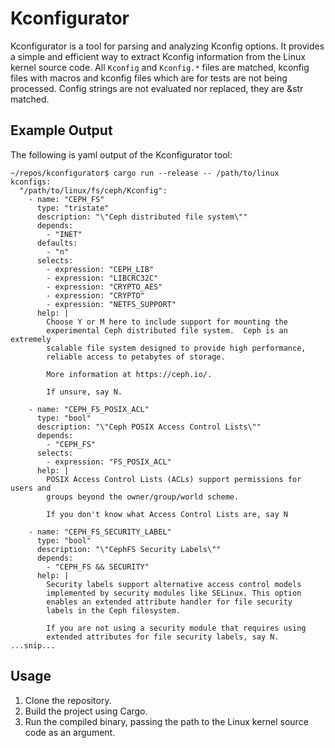 # Kconfigurator

Kconfigurator is a tool for parsing and analyzing Kconfig options. It provides a simple and efficient way to extract Kconfig information from the Linux kernel source code.
All `Kconfig` and `Kconfig.*` files are matched, kconfig files with macros and kconfig files which are for tests are not being processed.
Config strings are not evaluated nor replaced, they are &str matched.

## Example Output

The following is yaml output of the Kconfigurator tool:

```plaintext
~/repos/kconfigurator$ cargo run --release -- /path/to/linux
kconfigs:
  "/path/to/linux/fs/ceph/Kconfig":
    - name: "CEPH_FS"
      type: "tristate"
      description: "\"Ceph distributed file system\""
      depends:
        - "INET"
      defaults:
        - "n"
      selects:
        - expression: "CEPH_LIB"
        - expression: "LIBCRC32C"
        - expression: "CRYPTO_AES"
        - expression: "CRYPTO"
        - expression: "NETFS_SUPPORT"
      help: |
        Choose Y or M here to include support for mounting the
        experimental Ceph distributed file system.  Ceph is an extremely
        scalable file system designed to provide high performance,
        reliable access to petabytes of storage.

        More information at https://ceph.io/.

        If unsure, say N.

    - name: "CEPH_FS_POSIX_ACL"
      type: "bool"
      description: "\"Ceph POSIX Access Control Lists\""
      depends:
        - "CEPH_FS"
      selects:
        - expression: "FS_POSIX_ACL"
      help: |
        POSIX Access Control Lists (ACLs) support permissions for users and
        groups beyond the owner/group/world scheme.

        If you don't know what Access Control Lists are, say N

    - name: "CEPH_FS_SECURITY_LABEL"
      type: "bool"
      description: "\"CephFS Security Labels\""
      depends:
        - "CEPH_FS && SECURITY"
      help: |
        Security labels support alternative access control models
        implemented by security modules like SELinux. This option
        enables an extended attribute handler for file security
        labels in the Ceph filesystem.

        If you are not using a security module that requires using
        extended attributes for file security labels, say N.
...snip...
```

## Usage

1. Clone the repository.
2. Build the project using Cargo.
3. Run the compiled binary, passing the path to the Linux kernel source code as an argument.
